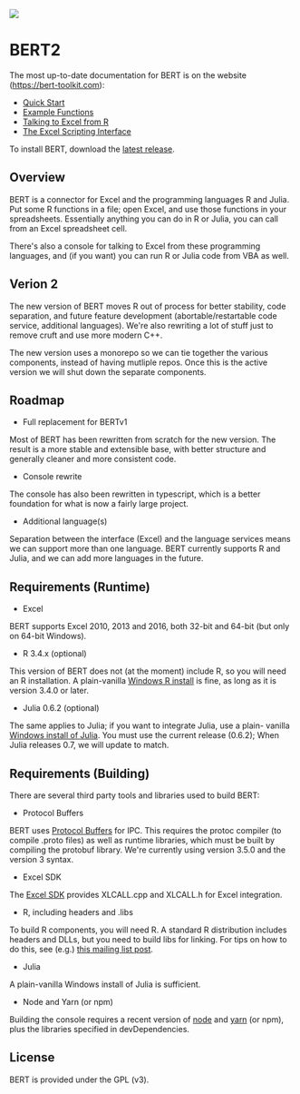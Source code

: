[<img src="https://cdn.rawgit.com/sdllc/Basic-Excel-R-Toolkit/90a3ba29330b7322aa3d5b84045d6df7b609fe11/bert-logo.svg">](https://bert-toolkit.com/)

BERT2
=====

The most up-to-date documentation for BERT is on the website (https://bert-toolkit.com):

 * [Quick Start][1]
 * [Example Functions][2]
 * [Talking to Excel from R][3]
 * [The Excel Scripting Interface][4]

To install BERT, download the [latest release][5].

[1]: http://bert-toolkit.com/bert-quick-start
[2]: http://bert-toolkit.com/bert-example-functions
[3]: http://bert-toolkit.com/talking-to-excel-from-r
[4]: http://bert-toolkit.com/excel-scripting-interface-in-r
[5]: https://github.com/sdllc/Basic-Excel-R-Toolkit/releases/latest

Overview
--------

BERT is a connector for Excel and the programming languages R and Julia. 
Put some R functions in a file; open Excel, and use those functions in your 
spreadsheets. Essentially anything you can do in R or Julia, you can call 
from an Excel spreadsheet cell. 

There's also a console for talking to Excel from these programming languages, 
and (if you want) you can run R or Julia code from VBA as well.

Verion 2
--------

The new version of BERT moves R out of process for better stability, code
separation, and future feature development (abortable/restartable code service,
additional languages). We're also rewriting a lot of stuff just to remove cruft
and use more modern C++.

The new version uses a monorepo so we can tie together the various components,
instead of having mutliple repos.  Once this is the active version we will 
shut down the separate components.

Roadmap
-------

 * Full replacement for BERTv1

 Most of BERT has been rewritten from scratch for the new version. The result
 is a more stable and extensible base, with better structure and generally 
 cleaner and more consistent code.

 * Console rewrite

 The console has also been rewritten in typescript, which is a better 
 foundation for what is now a fairly large project. 

 * Additional language(s)

 Separation between the interface (Excel) and the language services means
 we can support more than one language. BERT currently supports R and Julia, 
 and we can add more languages in the future.

Requirements (Runtime)
----------------------

 * Excel  

 BERT supports Excel 2010, 2013 and 2016, both 32-bit and 64-bit (but 
 only on 64-bit Windows).

 * R 3.4.x (optional)
 
 This version of BERT does not (at the moment) include R, so you will need
 an R installation. A plain-vanilla [Windows R install][6] is fine, as long as it
 is version 3.4.0 or later.

 * Julia 0.6.2 (optional)

 The same applies to Julia; if you want to integrate Julia, use a plain-
 vanilla [Windows install of Julia][7]. You must use the current release (0.6.2);
 When Julia releases 0.7, we will update to match.

Requirements (Building)
-----------------------

There are several third party tools and libraries used to build BERT:

 * Protocol Buffers

 BERT uses [Protocol Buffers][8] for IPC. This requires the protoc compiler
 (to compile .proto files) as well as runtime libraries, which must be built 
 by compiling the protobuf library. We're currently using version 3.5.0 and 
 the version 3 syntax.

 * Excel SDK

 The [Excel SDK][9] provides XLCALL.cpp and XLCALL.h for Excel integration.

 * R, including headers and .libs

 To build R components, you will need R. A standard R distribution includes 
 headers and DLLs, but you need to build libs for linking. For tips on how 
 to do this, see (e.g.) [this mailing list post][10].

 * Julia

 A plain-vanilla Windows install of Julia is sufficient.

 * Node and Yarn (or npm)

 Building the console requires a recent version of [node][11] and [yarn][12] 
 (or npm), plus the libraries specified in devDependencies.

License
-------

BERT is provided under the GPL (v3). 

[6]: https://cran.r-project.org/bin/windows/base/
[7]: https://julialang.org/

[8]: https://developers.google.com/protocol-buffers/
[9]: https://msdn.microsoft.com/en-us/library/office/bb687883.aspx
[10]: https://stat.ethz.ch/pipermail/r-devel/2010-October/058833.html
[11]: https://nodejs.org
[12]: https://yarnpkg.com
